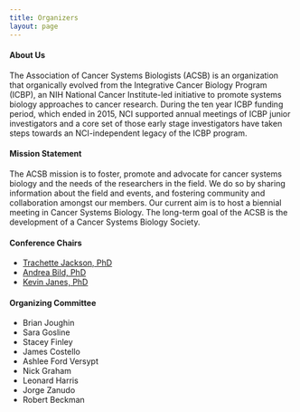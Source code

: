 ```yaml
---
title: Organizers
layout: page
---
```

#### About Us

The Association of Cancer Systems Biologists (ACSB) is an organization that organically evolved from the Integrative Cancer Biology Program (ICBP), an NIH National Cancer Institute-led initiative to promote systems biology approaches to cancer research. During the ten year ICBP funding period, which ended in 2015, NCI supported annual meetings of ICBP junior investigators and a core set of those early stage investigators have taken steps towards an NCI-independent legacy of the ICBP program.

#### Mission Statement

The ACSB mission is to foster, promote and advocate for cancer systems biology and the needs of the researchers in the field. We do so by sharing information about the field and events, and fostering community and collaboration amongst our members. Our current aim is to host a biennial meeting in Cancer Systems Biology. The long-term goal of the ACSB is the development of a Cancer Systems Biology Society.

#### Conference Chairs

- [Trachette Jackson, PhD](https://sites.lsa.umich.edu/tjacks/)
- [Andrea Bild, PhD](http://bildlab.org/)
- [Kevin Janes, PhD](https://engineering.virginia.edu/faculty/kevin-janes)

#### Organizing Committee

- Brian Joughin
- Sara Gosline
- Stacey Finley
- James Costello
- Ashlee Ford Versypt
- Nick Graham
- Leonard Harris
- Jorge Zanudo
- Robert Beckman